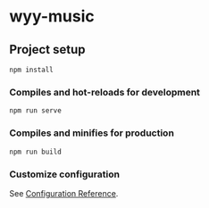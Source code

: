 # wyy-music

## Project setup
```
npm install
```

### Compiles and hot-reloads for development
```
npm run serve
```

### Compiles and minifies for production
```
npm run build
```

### Customize configuration
See [Configuration Reference](https://cli.vuejs.org/config/).

<!-- ### Api
See [NeteaseCloudMusicApi](https://github.com/Binaryify/NeteaseCloudMusicApi). -->
